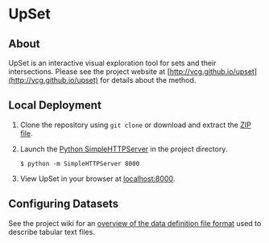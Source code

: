 # UpSet

## About

UpSet is an interactive visual exploration tool for sets and their intersections. Please see the project website at [http://vcg.github.io/upset](http://vcg.github.io/upset) for details about the method.

## Local Deployment

1. Clone the repository using ```git clone``` or download and extract the [ZIP file](https://github.com/VCG/upset/archive/master.zip).
2. Launch the [Python SimpleHTTPServer](https://docs.python.org/2/library/simplehttpserver.html) in the project directory.
 
   ```
   $ python -m SimpleHTTPServer 8000
   ```

3. View UpSet in your browser at [localhost:8000](http://localhost:8000).

## Configuring Datasets

See the project wiki for an [overview of the data definition file format](https://github.com/VCG/upset/wiki/Data-Import) used to describe tabular text files.


